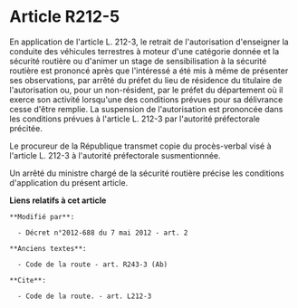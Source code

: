# Article R212-5

En application de l'article L. 212-3, le retrait de l'autorisation d'enseigner la conduite des véhicules terrestres à moteur
d'une catégorie donnée et la sécurité routière ou d'animer un stage de sensibilisation à la sécurité routière est prononcé
après que l'intéressé a été mis à même de présenter ses observations, par arrêté du préfet du lieu de résidence du titulaire
de l'autorisation ou, pour un non-résident, par le préfet du département où il exerce son activité lorsqu'une des conditions
prévues pour sa délivrance cesse d'être remplie. La suspension de l'autorisation est prononcée dans les conditions prévues à
l'article L. 212-3 par l'autorité préfectorale précitée. 

Le procureur de la République transmet copie du procès-verbal visé à l'article L. 212-3 à l'autorité préfectorale
susmentionnée. 

Un arrêté du   ministre chargé de la sécurité routière précise les conditions d'application du présent article.

**Liens relatifs à cet article**

	**Modifié par**:

	  - Décret n°2012-688 du 7 mai 2012 - art. 2

	**Anciens textes**:

	  - Code de la route - art. R243-3 (Ab)

	**Cite**:

	  - Code de la route. - art. L212-3
